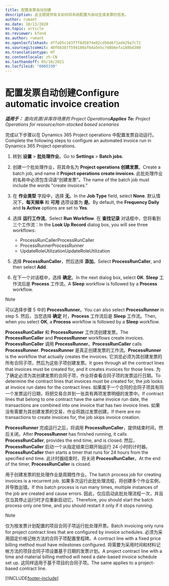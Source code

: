 ```yaml
---
title: 配置发票自动创建
description: 此主题提供有关如何将系统配置为自动生成发票的信息。
author: rumant
ms.date: 10/13/2020
ms.topic: article
ms.reviewer: kfend
ms.author: rumant
ms.openlocfilehash: dffa95c163f7f8d5074e02cd56d6f1ed429a7c72
ms.sourcegitcommit: 40f68387f594180af64a5e5c748b6efa188bd300
ms.translationtype: HT
ms.contentlocale: zh-CN
ms.lasthandoff: 05/10/2021
ms.locfileid: "6005330"
---
```

# <a name="configure-automatic-invoice-creation"></a><span data-ttu-id="5c1fe-103">配置发票自动创建</span><span class="sxs-lookup"><span data-stu-id="5c1fe-103">Configure automatic invoice creation</span></span>

<span data-ttu-id="5c1fe-104">_**适用于：** 面向资源/非库存场景的 Project Operations_</span><span class="sxs-lookup"><span data-stu-id="5c1fe-104">_**Applies To:** Project Operations for resource/non-stocked based scenarios_</span></span>


<span data-ttu-id="5c1fe-105">完成以下步骤以在 Dynamics 365 Project operations 中配置发票自动运行。</span><span class="sxs-lookup"><span data-stu-id="5c1fe-105">Complete the following steps to configure an automated invoice run in Dynamics 365 Project operations.</span></span>

1. <span data-ttu-id="5c1fe-106">转到 **设置** > **批处理作业**。</span><span class="sxs-lookup"><span data-stu-id="5c1fe-106">Go to **Settings** > **Batch jobs**.</span></span>
2. <span data-ttu-id="5c1fe-107">创建一个批处理作业，将其命名为 **Project operations 创建发票**。</span><span class="sxs-lookup"><span data-stu-id="5c1fe-107">Create a batch job, and name it **Project operations create invoices**.</span></span> <span data-ttu-id="5c1fe-108">此批处理作业的名称中必须包含词语“创建发票”。</span><span class="sxs-lookup"><span data-stu-id="5c1fe-108">The name of the batch job must include the words "create invoices."</span></span>
3. <span data-ttu-id="5c1fe-109">在 **作业类型** 字段中，选择 **无**。</span><span class="sxs-lookup"><span data-stu-id="5c1fe-109">In the **Job Type** field, select **None**.</span></span> <span data-ttu-id="5c1fe-110">默认情况下，**每天频率** 和 **可用** 选项设置为 **是**。</span><span class="sxs-lookup"><span data-stu-id="5c1fe-110">By default, the **Frequency Daily** and **Is Active** options are set to **Yes**.</span></span>
4. <span data-ttu-id="5c1fe-111">选择 **运行工作流**。</span><span class="sxs-lookup"><span data-stu-id="5c1fe-111">Select **Run Workflow**.</span></span> <span data-ttu-id="5c1fe-112">在 **查找记录** 对话框中，您将看到三个工作流：</span><span class="sxs-lookup"><span data-stu-id="5c1fe-112">In the **Look Up Record** dialog box, you will see three workflows:</span></span>

    - <span data-ttu-id="5c1fe-113">ProcessRunCaller</span><span class="sxs-lookup"><span data-stu-id="5c1fe-113">ProcessRunCaller</span></span>
    - <span data-ttu-id="5c1fe-114">ProcessRunner</span><span class="sxs-lookup"><span data-stu-id="5c1fe-114">ProcessRunner</span></span>
    - <span data-ttu-id="5c1fe-115">UpdateRoleUtilization</span><span class="sxs-lookup"><span data-stu-id="5c1fe-115">UpdateRoleUtilization</span></span>

5. <span data-ttu-id="5c1fe-116">选择 **ProcessRunCaller**，然后选择 **添加**。</span><span class="sxs-lookup"><span data-stu-id="5c1fe-116">Select **ProcessRunCaller**, and then select **Add**.</span></span>
6. <span data-ttu-id="5c1fe-117">在下一个对话框中，选择 **确定**。</span><span class="sxs-lookup"><span data-stu-id="5c1fe-117">In the next dialog box, select **OK**.</span></span> <span data-ttu-id="5c1fe-118">**Sleep** 工作流后是 **Process** 工作流。</span><span class="sxs-lookup"><span data-stu-id="5c1fe-118">A **Sleep** workflow is followed by a **Process** workflow.</span></span>

  > [!NOTE]
  > <span data-ttu-id="5c1fe-119">可以选择步骤 5 中的 **ProcessRunner**。</span><span class="sxs-lookup"><span data-stu-id="5c1fe-119">You can also select **ProcessRunner** in step 5.</span></span> <span data-ttu-id="5c1fe-120">然后，当您选择 **确定** 时，**Process** 工作流后是 **Sleep** 工作流。</span><span class="sxs-lookup"><span data-stu-id="5c1fe-120">Then, when you select **OK**, a **Process** workflow is followed by a **Sleep** workflow.</span></span>

<span data-ttu-id="5c1fe-121">**ProcessRunCaller** 和 **ProcessRunner** 工作流创建发票。</span><span class="sxs-lookup"><span data-stu-id="5c1fe-121">The **ProcessRunCaller** and **ProcessRunner** workflows create invoices.</span></span> <span data-ttu-id="5c1fe-122">**ProcessRunCaller** 调用 **ProcessRunner**。</span><span class="sxs-lookup"><span data-stu-id="5c1fe-122">**ProcessRunCaller** calls **ProcessRunner**.</span></span> <span data-ttu-id="5c1fe-123">**ProcessRunner** 是真正创建发票的工作流。</span><span class="sxs-lookup"><span data-stu-id="5c1fe-123">**ProcessRunner** is the workflow that actually creates the invoices.</span></span> <span data-ttu-id="5c1fe-124">它浏览必须为其创建发票的所有合同子项，然后为这些子项创建发票。</span><span class="sxs-lookup"><span data-stu-id="5c1fe-124">It goes through all the contract lines that invoices must be created for, and it creates invoices for those lines.</span></span> <span data-ttu-id="5c1fe-125">为了确定必须为其创建发票的合同子项，作业将查看合同子项的发票运行日期。</span><span class="sxs-lookup"><span data-stu-id="5c1fe-125">To determine the contract lines that invoices must be created for, the job looks at invoice run dates for the contract lines.</span></span> <span data-ttu-id="5c1fe-126">如果属于一个合同的合同子项具有同一个发票运行日期，将把交易合并到一张具有两项发票明细的发票中。</span><span class="sxs-lookup"><span data-stu-id="5c1fe-126">If contract lines that belong to one contract have the same invoice run date, the transactions are combined into one invoice that has two invoice lines.</span></span> <span data-ttu-id="5c1fe-127">如果没有需要为其创建发票的交易，作业将跳过发票创建。</span><span class="sxs-lookup"><span data-stu-id="5c1fe-127">If there are no transactions to create invoices for, the job skips invoice creation.</span></span>

<span data-ttu-id="5c1fe-128">**ProcessRunner** 完成运行之后，将调用 **ProcessRunCaller**，提供结束时间，然后关闭。</span><span class="sxs-lookup"><span data-stu-id="5c1fe-128">After **ProcessRunner** has finished running, it calls **ProcessRunCaller**, provides the end time, and is closed.</span></span> <span data-ttu-id="5c1fe-129">然后，**ProcessRunCaller** 启动一个从指定结束日期开始运行 24 小时的计时器。</span><span class="sxs-lookup"><span data-stu-id="5c1fe-129">**ProcessRunCaller** then starts a timer that runs for 24 hours from the specified end time.</span></span> <span data-ttu-id="5c1fe-130">此计时器结束时，将关闭 **ProcessRunCaller**。</span><span class="sxs-lookup"><span data-stu-id="5c1fe-130">At the end of the timer, **ProcessRunCaller** is closed.</span></span>

<span data-ttu-id="5c1fe-131">用于创建发票的批处理作业是周期性作业。</span><span class="sxs-lookup"><span data-stu-id="5c1fe-131">The batch process job for creating invoices is a recurrent job.</span></span> <span data-ttu-id="5c1fe-132">如果多次运行此批处理流程，将创建多个作业实例，并导致出错。</span><span class="sxs-lookup"><span data-stu-id="5c1fe-132">If this batch process is run many times, multiple instances of the job are created and cause errors.</span></span> <span data-ttu-id="5c1fe-133">因此，仅应启动此批处理流程一次，并且仅当其停止运行时才应重新启动它。</span><span class="sxs-lookup"><span data-stu-id="5c1fe-133">Therefore, you should start the batch process only one time, and you should restart it only if it stops running.</span></span>

> [!NOTE]
> <span data-ttu-id="5c1fe-134">仅为按发票计划配置的项目合同子项运行批处理开票。</span><span class="sxs-lookup"><span data-stu-id="5c1fe-134">Batch invoicing only runs for project contract lines that are configured by invoice schedules.</span></span> <span data-ttu-id="5c1fe-135">必须为采用固定价格记帐方法的合同子项配置里程碑。</span><span class="sxs-lookup"><span data-stu-id="5c1fe-135">A contract line with a fixed price billing method must have milestones configured.</span></span> <span data-ttu-id="5c1fe-136">将需要为采用时间和材料记帐方法的项目合同子项设置基于日期的发票计划。</span><span class="sxs-lookup"><span data-stu-id="5c1fe-136">A project contract line with a time and material billing method will need a date-based invoice schedule set up.</span></span> <span data-ttu-id="5c1fe-137">这同样适用于基于项目的合同子项。</span><span class="sxs-lookup"><span data-stu-id="5c1fe-137">The same applies to a project-based contract line.</span></span>     


[!INCLUDE[footer-include](../includes/footer-banner.md)]